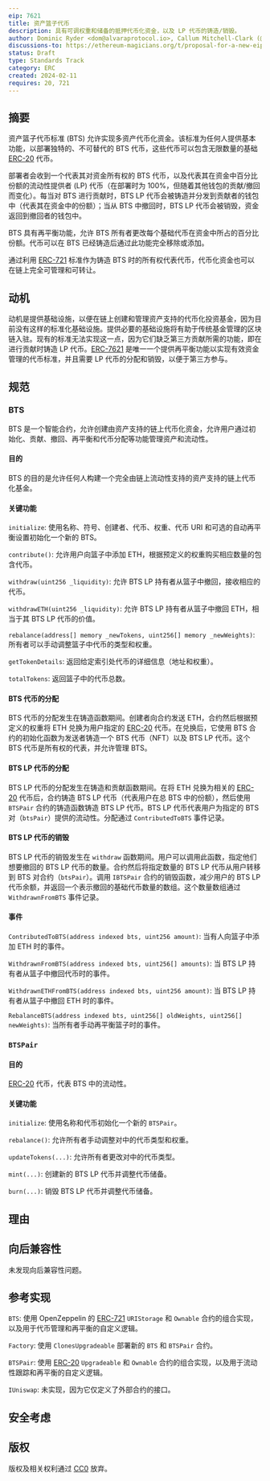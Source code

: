 ```yaml
---
eip: 7621
title: 资产篮子代币
description: 具有可调权重和储备的抵押代币化资金，以及 LP 代币的铸造/销毁。
author: Dominic Ryder <dom@alvaraprotocol.io>, Callum Mitchell-Clark (@AlvaraProtocol) <callum@alvaraprotocol.io>, Joey van Etten <joe@alvaraprotocol.io>, Michael Ryder <mike@alvaraprotocol.io>
discussions-to: https://ethereum-magicians.org/t/proposal-for-a-new-eip-erc-the-erc-bts-basket-token-standard/18598
status: Draft
type: Standards Track
category: ERC
created: 2024-02-11
requires: 20, 721
---
```


## 摘要

资产篮子代币标准 (BTS) 允许实现多资产代币化资金。该标准为任何人提供基本功能，以部署独特的、不可替代的 BTS 代币，这些代币可以包含无限数量的基础 [ERC-20](./eip-20.md) 代币。

部署者会收到一个代表其对资金所有权的 BTS 代币，以及代表其在资金中百分比份额的流动性提供者 (LP) 代币（在部署时为 100%，但随着其他钱包的贡献/撤回而变化）。每当对 BTS 进行贡献时，BTS LP 代币会被铸造并分发到贡献者的钱包中（代表其在资金中的份额）；当从 BTS 中撤回时，BTS LP 代币会被销毁，资金返回到撤回者的钱包中。

BTS 具有再平衡功能，允许 BTS 所有者更改每个基础代币在资金中所占的百分比份额。代币可以在 BTS 已经铸造后通过此功能完全移除或添加。

通过利用 [ERC-721](./eip-721.md) 标准作为铸造 BTS 时的所有权代表代币，代币化资金也可以在链上完全可管理和可转让。

## 动机

动机是提供基础设施，以便在链上创建和管理资产支持的代币化投资基金，因为目前没有这样的标准化基础设施。提供必要的基础设施将有助于传统基金管理的区块链入驻。现有的标准无法实现这一点，因为它们缺乏第三方贡献所需的功能，即在进行贡献时铸造 LP 代币。[ERC-7621](./eip-7621.md) 是唯一一个提供再平衡功能以实现有效资金管理的代币标准，并且需要 LP 代币的分配和销毁，以便于第三方参与。

## 规范

### BTS

BTS 是一个智能合约，允许创建由资产支持的链上代币化资金，允许用户通过初始化、贡献、撤回、再平衡和代币分配等功能管理资产和流动性。

#### 目的

BTS 的目的是允许任何人构建一个完全由链上流动性支持的资产支持的链上代币化基金。

#### 关键功能

`initialize`: 使用名称、符号、创建者、代币、权重、代币 URI 和可选的自动再平衡设置初始化一个新的 BTS。

`contribute()`: 允许用户向篮子中添加 ETH，根据预定义的权重购买相应数量的包含代币。

`withdraw(uint256 _liquidity)`: 允许 BTS LP 持有者从篮子中撤回，接收相应的代币。

`withdrawETH(uint256 _liquidity)`: 允许 BTS LP 持有者从篮子中撤回 ETH，相当于其 BTS LP 代币的价值。

`rebalance(address[] memory _newTokens, uint256[] memory _newWeights)`: 所有者可以手动调整篮子中代币的类型和权重。

`getTokenDetails`: 返回给定索引处代币的详细信息（地址和权重）。

`totalTokens`: 返回篮子中的代币总数。

#### BTS 代币的分配

BTS 代币的分配发生在铸造函数期间。创建者向合约发送 ETH，合约然后根据预定义的权重将 ETH 兑换为用户指定的 [ERC-20](./eip-20.md) 代币。在兑换后，它使用 BTS 合约的初始化函数为发送者铸造一个 BTS 代币（NFT）以及 BTS LP 代币。这个 BTS 代币是所有权的代表，并允许管理 BTS。

#### BTS LP 代币的分配

BTS LP 代币的分配发生在铸造和贡献函数期间。在将 ETH 兑换为相关的 [ERC-20](./eip-20.md) 代币后，合约铸造 BTS LP 代币（代表用户在总 BTS 中的份额），然后使用 `BTSPair` 合约的铸造函数铸造 BTS LP 代币。BTS LP 代币代表用户为指定的 BTS 对（`btsPair`）提供的流动性。分配通过 `ContributedToBTS` 事件记录。

#### BTS LP 代币的销毁

BTS LP 代币的销毁发生在 `withdraw` 函数期间。用户可以调用此函数，指定他们想要撤回的 BTS LP 代币的数量。合约然后将指定数量的 BTS LP 代币从用户转移到 BTS 对合约（`btsPair`）。调用 `IBTSPair` 合约的销毁函数，减少用户的 BTS LP 代币余额，并返回一个表示撤回的基础代币数量的数组。这个数量数组通过 `WithdrawnFromBTS` 事件记录。

#### 事件

`ContributedToBTS(address indexed bts, uint256 amount)`: 当有人向篮子中添加 ETH 时的事件。

`WithdrawnFromBTS(address indexed bts, uint256[] amounts)`: 当 BTS LP 持有者从篮子中撤回代币时的事件。

`WithdrawnETHFromBTS(address indexed bts, uint256 amount)`: 当 BTS LP 持有者从篮子中撤回 ETH 时的事件。

`RebalanceBTS(address indexed bts, uint256[] oldWeights, uint256[] newWeights)`: 当所有者手动再平衡篮子时的事件。

### `BTSPair`

#### 目的

[ERC-20](./eip-20.md) 代币，代表 BTS 中的流动性。

#### 关键功能

`initialize`: 使用名称和代币初始化一个新的 `BTSPair`。

`rebalance()`: 允许所有者手动调整对中的代币类型和权重。

`updateTokens(...)`: 允许所有者更改对中的代币类型。

`mint(...)`: 创建新的 BTS LP 代币并调整代币储备。

`burn(...)`: 销毁 BTS LP 代币并调整代币储备。

## 理由

<!-- TODO -->

## 向后兼容性

未发现向后兼容性问题。

## 参考实现

`BTS`: 使用 OpenZeppelin 的 [ERC-721](./eip-721.md) `URIStorage` 和 `Ownable` 合约的组合实现，以及用于代币管理和再平衡的自定义逻辑。

`Factory`: 使用 `ClonesUpgradeable` 部署新的 `BTS` 和 `BTSPair` 合约。

`BTSPair`: 使用 [ERC-20](./eip-20.md) `Upgradeable` 和 `Ownable` 合约的组合实现，以及用于流动性跟踪和再平衡的自定义逻辑。

`IUniswap`: 未实现，因为它仅定义了外部合约的接口。

<!-- TODO: Remove this section or actually add the code (here or in your assets directory.) -->

## 安全考虑

<!-- TODO -->

## 版权

版权及相关权利通过 [CC0](../LICENSE.md) 放弃。